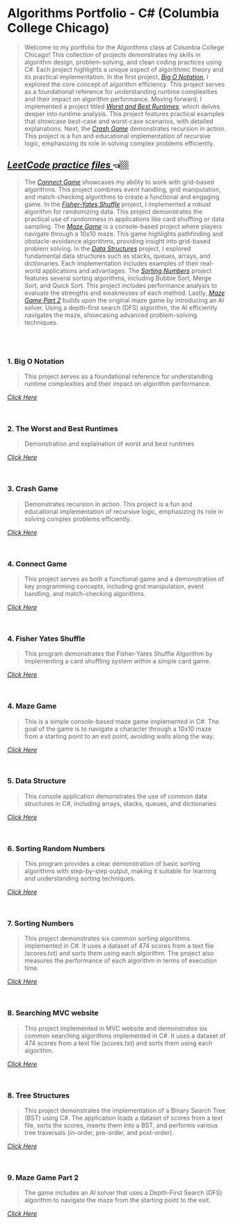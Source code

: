 
<br>

  # Algorithms Portfolio - C# (Columbia College Chicago)

>Welcome to my portfolio for the Algorithms class at Columbia College Chicago! This collection of projects demonstrates my skills in algorithm design, problem-solving, and clean coding practices using C#. Each project highlights a unique aspect of algorithmic theory and its practical implementation.
In the first project, _[*Big O Notation*](#big-o-notation)_, I explored the core concept of algorithm efficiency. This project serves as a foundational reference for understanding runtime complexities and their impact on algorithm performance.
Moving forward, I implemented a project titled [*Worst and Best Runtimes*](#worst-and-best-runtimes), which delves deeper into runtime analysis. This project features practical examples that showcase best-case and worst-case scenarios, with detailed explanations.
Next, the [*Crash Game*](#crash-game) demonstrates recursion in action. This project is a fun and educational implementation of recursive logic, emphasizing its role in solving complex problems efficiently.
>

  ## <a href = "https://github.com/MarinaPollak/Portfolio/tree/main/LeetCodeProblems" title="Leet Code"><i>LeetCode practice files </i></a> 👈🏼

>The [*Connect Game*](#connect-game) showcases my ability to work with grid-based algorithms. This project combines event handling, grid manipulation, and match-checking algorithms to create a functional and engaging game.
In the [*Fisher-Yates Shuffle*](#fisher-yates-shuffle) project, I implemented a robust algorithm for randomizing data. This project demonstrates the practical use of randomness in applications like card shuffling or data sampling.
The [*Maze Game*](#maze-game) is a console-based project where players navigate through a 10x10 maze. This game highlights pathfinding and obstacle-avoidance algorithms, providing insight into grid-based problem solving.
In the [*Data Structures*](#data-structures) project, I explored fundamental data structures such as stacks, queues, arrays, and dictionaries. Each implementation includes examples of their real-world applications and advantages.
The [*Sorting Numbers*](#sorting-numbers) project features several sorting algorithms, including Bubble Sort, Merge Sort, and Quick Sort. This project includes performance analysis to evaluate the strengths and weaknesses of each method.
Lastly, [*Maze Game Part 2*](#maze-game-part-2) builds upon the original maze game by introducing an AI solver. Using a depth-first search (DFS) algorithm, the AI efficiently navigates the maze, showcasing advanced problem-solving techniques.
<br>
  




<br>
<h3 id="big-o-notation">1. Big O Notation </h3>

>This project serves as a foundational reference for understanding runtime complexities and their impact on algorithm performance.

<a href="https://github.com/MarinaPollak/Portfolio/tree/main/BigONotation" title="Big O Notation"><i>Click Here</i></a>


<br>
<h3 id="worst-and-best-runtimes">2. The Worst and Best Runtimes</h3>

>Demonstration and explaination of worst and best runtimes


<a href="https://github.com/MarinaPollak/Portfolio/tree/main/BuildinganExponentMethod" title="Building Exponential Method"><i>Click Here</i></a>
 

<br>
<h3 id="crash-game">3. Crash Game</h3>

>Demonstrates recursion in action. This project is a fun and educational implementation of recursive logic, emphasizing its role in solving complex problems efficiently.

<a href="https://github.com/MarinaPollak/Portfolio/tree/main/Match3Recursion" title="Grash Game"><i>Click Here</i></a>



<br>
<h3 id="connect-game">4. Connect Game</h3>

>This project serves as both a functional game and a demonstration of key programming concepts, including grid manipulation, event handling, and match-checking algorithms.

<a href="https://github.com/MarinaPollak/Portfolio/tree/main/Connect4WPF" title="Connect"><i>Click Here</i></a>

<br>
<h3 id ="fisher-yates-shuffle">4. Fisher Yates Shuffle</h3>

>This program demonstrates the Fisher-Yates Shuffle Algorithm by implementing a card shuffling system within a simple card game. 

<a href="https://github.com/MarinaPollak/Portfolio/tree/main/FisherYatesShuffle" title="Fisher Yates Shuffle"><i>Click Here</i></a>

<br>
<h3 id="maze-game">4. Maze Game</h3>

>This is a simple console-based maze game implemented in C#. The goal of the game is to navigate a character through a 10x10 maze from a starting point to an exit point, avoiding walls along the way. 

<a href="https://github.com/MarinaPollak/Portfolio/tree/main/MaZeGame" title="Maze Game"><i>Click Here</i></a>

<br>
<h3 id="data-structures">5. Data Structure</h3> 

>This console application demonstrates the use of common data structures in C#, including arrays, stacks, queues, and dictionaries.

<a href = "https://github.com/MarinaPollak/Portfolio/tree/main/UserDataStructure" title="Data Sructure"><i>Click Here</i></a>


<br>
<h3 id="sorting-random-numbers">6. Sorting Random Numbers</h3> 

>This program provides a clear demonstration of basic sorting algorithms with step-by-step output, making it suitable for learning and understanding sorting techniques.

<a href = "https://github.com/MarinaPollak/Portfolio/tree/main/SortingRandomNumbers" title="Data Sructure"><i>Click Here</i></a>


<br>
<h3 id="sorting-numbers">7. Sorting Numbers</h3> 

>This project demonstrates six common sorting algorithms implemented in C#. It uses a dataset of 474 scores from a text file (scores.txt) and sorts them using each algorithm. The project also measures the performance of each algorithm in terms of execution time.

<a href = "https://github.com/MarinaPollak/Portfolio/tree/main/Sorting%20Numbers" title="Sorting Numbers"><i>Click Here</i></a>

<br>
<h3 id="searching-mvc-website">8. Searching MVC website</h3> 

>This project implemented in MVC website and demonstrates six common searching algorithms implemented in C#. It uses a dataset of 474 scores from a text file (scores.txt) and sorts them using each algorithm.

<a href = "https://github.com/MarinaPollak/Portfolio/tree/main/SearchingMVC" title="Searching MVC website"><i>Click Here</i></a>

<br>
<h3 id="tree-structures">8. Tree Structures</h3> 

>This project demonstrates the implementation of a Binary Search Tree (BST) using C#. The application loads a dataset of scores from a text file, sorts the scores, inserts them into a BST, and performs various tree traversals (in-order, pre-order, and post-order).

<a href = "https://github.com/MarinaPollak/Portfolio/tree/main/TreeStructures" title="Tree Structures"><i>Click Here</i></a>

<br>
<h3 id="maze-game-part-2">9. Maze Game Part 2</h3> 

>The game includes an AI solver that uses a Depth-First Search (DFS) algorithm to navigate the maze from the starting point to the exit.

<a href = "https://github.com/MarinaPollak/Portfolio/tree/main/MaZeGame2" title="Mazegame Part 2"><i>Click Here</i></a>






